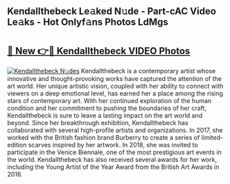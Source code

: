 ## Kendallthebeck Le𝚊ked N𝚞de - Part-cAC Video Le𝚊ks - Hot Onlyf𝚊ns Photos LdMgs

# <h2><a href="http://ab41080.deff.icu/?id=Kendallthebeck">🔗 New 👉🔴 Kendallthebeck VIDEO Photos</a></h2>

[![Kendallthebeck N𝚞des](https://i.imgur.com/rIISA9y.gif)](http://ab41080.deff.icu/?id=Kendallthebeck)
Kendallthebeck is a contemporary artist whose innovative and thought-provoking works have captured the attention of the art world. Her unique artistic vision, coupled with her ability to connect with viewers on a deep emotional level, has earned her a place among the rising stars of contemporary art. With her continued exploration of the human condition and her commitment to pushing the boundaries of her craft, Kendallthebeck is sure to leave a lasting impact on the art world and beyond. Since her breakthrough exhibition, Kendallthebeck has collaborated with several high-profile artists and organizations. In 2017, she worked with the British fashion brand Burberry to create a series of limited-edition scarves inspired by her artwork. In 2018, she was invited to participate in the Venice Biennale, one of the most prestigious art events in the world. Kendallthebeck has also received several awards for her work, including the Young Artist of the Year Award from the British Art Awards in 2016.
